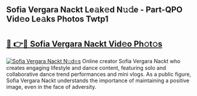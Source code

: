 ## Sofia Vergara Nackt Le𝚊k𝚎d N𝚞𝚍e - Part-QPO Vid𝚎o Le𝚊ks Photos Twtp1

# <h2><a href="http://fb5icl.evod.top/?m=Sofia+Vergara+Nackt">🔗 👉🔴 Sofia Vergara Nackt Vid𝚎o Ph𝚘t𝚘s</a></h2>

[![Sofia Vergara Nackt N𝚞d𝚎s](https://i.imgur.com/8V9OHl7.gif)](http://fb5icl.evod.top/?m=Sofia+Vergara+Nackt)
Online creator Sofia Vergara Nackt who creates engaging lifestyle and dance content, featuring solo and collaborative dance trend performances and mini vlogs. As a public figure, Sofia Vergara Nackt understands the importance of maintaining a positive image, even in the face of adversity. 
